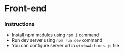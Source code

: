 # Front-end

### Instructions

* Install npm modules using ```npm i``` command
* Run dev server using ```npm run dev``` command
* You can configure server url in ```windowActions.js``` file
